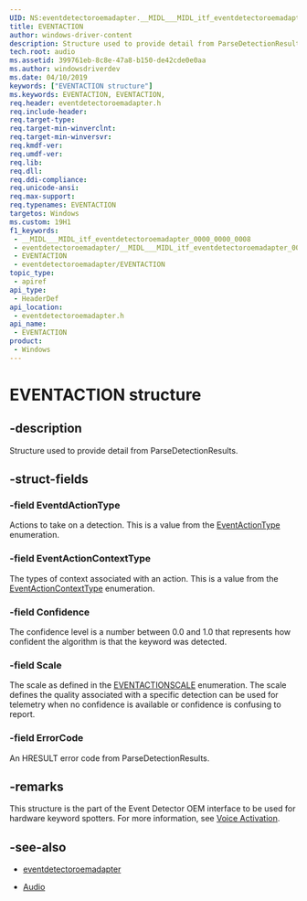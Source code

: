 ```yaml
---
UID: NS:eventdetectoroemadapter.__MIDL___MIDL_itf_eventdetectoroemadapter_0000_0000_0008
title: EVENTACTION
author: windows-driver-content
description: Structure used to provide detail from ParseDetectionResults.
tech.root: audio
ms.assetid: 399761eb-8c8e-47a8-b150-de42cde0e0aa
ms.author: windowsdriverdev
ms.date: 04/10/2019
keywords: ["EVENTACTION structure"]
ms.keywords: EVENTACTION, EVENTACTION,
req.header: eventdetectoroemadapter.h
req.include-header: 
req.target-type: 
req.target-min-winverclnt: 
req.target-min-winversvr: 
req.kmdf-ver: 
req.umdf-ver: 
req.lib: 
req.dll: 
req.ddi-compliance: 
req.unicode-ansi: 
req.max-support: 
req.typenames: EVENTACTION
targetos: Windows
ms.custom: 19H1
f1_keywords:
 - __MIDL___MIDL_itf_eventdetectoroemadapter_0000_0000_0008
 - eventdetectoroemadapter/__MIDL___MIDL_itf_eventdetectoroemadapter_0000_0000_0008
 - EVENTACTION
 - eventdetectoroemadapter/EVENTACTION
topic_type:
 - apiref
api_type:
 - HeaderDef
api_location:
 - eventdetectoroemadapter.h
api_name:
 - EVENTACTION
product:
 - Windows
---
```


# EVENTACTION structure


## -description

Structure used to provide detail from ParseDetectionResults.

## -struct-fields

### -field EventdActionType

Actions to take on a detection. This is a value from the [EventActionType](ne-eventdetectoroemadapter-eventactiontype.md) enumeration.

### -field EventActionContextType

The types of context associated with an action. This is a value from the [EventActionContextType](ne-eventdetectoroemadapter-eventactioncontexttype.md) enumeration.

### -field Confidence

The confidence level is a number between 0.0 and 1.0 that represents how confident the algorithm is that the keyword was detected.

### -field Scale

The scale as defined in the [EVENTACTIONSCALE](ne-eventdetectoroemadapter-eventactionscale.md) enumeration. The scale defines the quality associated with a specific detection can be used for telemetry when no confidence is available or confidence is confusing to report.

### -field ErrorCode

 
An HRESULT error code from ParseDetectionResults.

## -remarks

This structure is the part of the Event Detector OEM interface to be used for hardware keyword spotters. For more information, see [Voice Activation](https://docs.microsoft.com/windows-hardware/drivers/audio/voice-activation).

## -see-also

- [eventdetectoroemadapter](../eventdetectoroemadapter/index.md)

- [Audio](../_audio/index.md)

